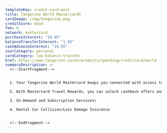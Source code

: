 ```yaml
---
templateKey: credit-card-post
title: Tangerine World Mastercard®
cardImage: /img/tangerine.png
creditScore: Good
fee: 0
network: mastercard
purchaseInterest: "19.95"
balanceTransferInterest: "1.95"
cashAdvanceInterest: "19.95"
userCategory: personal
cardCategory: low-balance-transfer
href: https://www.tangerine.ca/en/products/spending/creditcard/world
summaryDescription: >-
  <!--StartFragment-->


  1. Your Tangerine World Mastercard keeps you connected with access to over 1 million Wi-Fi hotspots around the world with Boingo Wi-Fi\

  2. With Mastercard Travel Rewards, you can unlock cashback offers and get a rebate applied directly to your statement, by using your Tangerine World Mastercard at select merchants that accept Mastercard while travelling outside of Canada\

  3. On-Demand and Subscription Services\

  4. Rental Car Collision/Loss Damage Insurance


  <!--EndFragment-->
---
```

